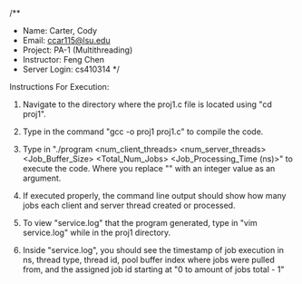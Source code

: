 /**
 * Name: Carter, Cody
 * Email: ccar115@lsu.edu
 * Project: PA-1 (Multithreading)
 * Instructor: Feng Chen
 * Server Login: cs410314
 */
 
Instructions For Execution:

1. Navigate to the directory where the proj1.c file is located using "cd proj1".

2. Type in the command "gcc -o proj1 proj1.c" to compile the code.

3. Type in "./program <num_client_threads> <num_server_threads> <Job_Buffer_Size> <Total_Num_Jobs> <Job_Processing_Time (ns)>" 
   to execute the code. Where you replace "<word>" with an integer value as an argument.

4. If executed properly, the command line output should show 
   how many jobs each client and server thread created or processed.
   
5. To view "service.log" that the program generated, type in "vim service.log" while in the proj1 directory.

6. Inside "service.log", you should see the timestamp of job execution in ns, thread type, thread id, 
   pool buffer index where jobs were pulled from, and the assigned job id starting at 
   "0 to amount of jobs total - 1"


 